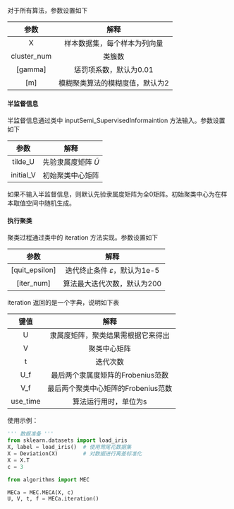 对于所有算法，参数设置如下

|    参数     |              解释               |
| :---------: | :-----------------------------: |
|      X      |  样本数据集，每个样本为列向量   |
| cluster_num |             类簇数              |
|   [gamma]   |     惩罚项系数，默认为0.01      |
|     [m]     | 模糊聚类算法的模糊度值，默认为2 |

#### 半监督信息

半监督信息通过类中 inputSemi_SupervisedInformaintion 方法输入。参数设置如下

|   参数    |            解释            |
| :-------: | :------------------------: |
|  tilde_U  | 先验隶属度矩阵 $\tilde{U}$ |
| initial_V |      初始聚类中心矩阵      |

如果不输入半监督信息，则默认先验隶属度矩阵为全0矩阵。初始聚类中心为在样本取值空间中随机生成。

#### 执行聚类

聚类过程通过类中的 iteration 方法实现。参数设置如下

|      参数      |                  解释                  |
| :------------: | :------------------------------------: |
| [quit_epsilon] | 迭代终止条件 $\varepsilon$，默认为1e-5 |
|   [iter_num]   |      算法最大迭代次数，默认为200       |

iteration 返回的是一个字典，说明如下表

| 键值 |                解释                |
| :--: | :--------------------------------: |
|  U   | 隶属度矩阵，聚类结果需根据它来得出 |
|  V   |            聚类中心矩阵            |
|  t   |              迭代次数              |
| U_f  |     最后两个隶属度矩阵的Frobenius范数      |
| V_f  |     最后两个聚类中心矩阵的Frobenius范数      |
| use_time  |     算法运行用时，单位为s      |
使用示例：

```python
''' 数据准备 '''
from sklearn.datasets import load_iris
X, label = load_iris()	# 使用莺尾花数据集
X = Deviation(X)		# 对数据进行离差标准化
X = X.T
c = 3
```

```python
from algorithms import MEC

MECa = MEC.MECA(X, c)
U, V, t, f = MECa.iteration()	
```

